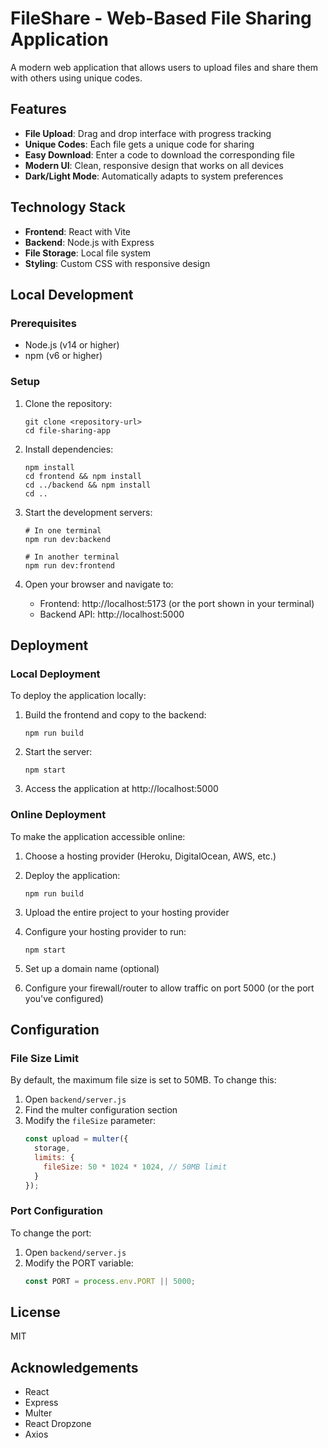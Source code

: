 # FileShare - Web-Based File Sharing Application

A modern web application that allows users to upload files and share them with others using unique codes.

## Features

- **File Upload**: Drag and drop interface with progress tracking
- **Unique Codes**: Each file gets a unique code for sharing
- **Easy Download**: Enter a code to download the corresponding file
- **Modern UI**: Clean, responsive design that works on all devices
- **Dark/Light Mode**: Automatically adapts to system preferences

## Technology Stack

- **Frontend**: React with Vite
- **Backend**: Node.js with Express
- **File Storage**: Local file system
- **Styling**: Custom CSS with responsive design

## Local Development

### Prerequisites

- Node.js (v14 or higher)
- npm (v6 or higher)

### Setup

1. Clone the repository:
   ```
   git clone <repository-url>
   cd file-sharing-app
   ```

2. Install dependencies:
   ```
   npm install
   cd frontend && npm install
   cd ../backend && npm install
   cd ..
   ```

3. Start the development servers:
   ```
   # In one terminal
   npm run dev:backend
   
   # In another terminal
   npm run dev:frontend
   ```

4. Open your browser and navigate to:
   - Frontend: http://localhost:5173 (or the port shown in your terminal)
   - Backend API: http://localhost:5000

## Deployment

### Local Deployment

To deploy the application locally:

1. Build the frontend and copy to the backend:
   ```
   npm run build
   ```

2. Start the server:
   ```
   npm start
   ```

3. Access the application at http://localhost:5000

### Online Deployment

To make the application accessible online:

1. Choose a hosting provider (Heroku, DigitalOcean, AWS, etc.)

2. Deploy the application:
   ```
   npm run build
   ```

3. Upload the entire project to your hosting provider

4. Configure your hosting provider to run:
   ```
   npm start
   ```

5. Set up a domain name (optional)

6. Configure your firewall/router to allow traffic on port 5000 (or the port you've configured)

## Configuration

### File Size Limit

By default, the maximum file size is set to 50MB. To change this:

1. Open `backend/server.js`
2. Find the multer configuration section
3. Modify the `fileSize` parameter:
   ```javascript
   const upload = multer({
     storage,
     limits: {
       fileSize: 50 * 1024 * 1024, // 50MB limit
     }
   });
   ```

### Port Configuration

To change the port:

1. Open `backend/server.js`
2. Modify the PORT variable:
   ```javascript
   const PORT = process.env.PORT || 5000;
   ```

## License

MIT

## Acknowledgements

- React
- Express
- Multer
- React Dropzone
- Axios

